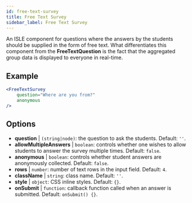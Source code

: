 ```yaml
---
id: free-text-survey 
title: Free Text Survey
sidebar_label: Free Text Survey
---
```


An ISLE component for questions where the answers by the students should be supplied in the form of free text. What differentiates this component from the **FreeTextQuestion** is the fact that the aggregated group data is displayed to everyone in real-time.

## Example

```jsx live
<FreeTextSurvey 
    question="Where are you from?"
    anonymous
/>
``` 

## Options

* __question__ | `(string|node)`: the question to ask the students. Default: `''`.
* __allowMultipleAnswers__ | `boolean`: controls whether one wishes to allow students to answer the survey multiple times. Default: `false`.
* __anonymous__ | `boolean`: controls whether student answers are anonymously collected. Default: `false`.
* __rows__ | `number`: number of text rows in the input field. Default: `4`.
* __className__ | `string`: class name. Default: `''`.
* __style__ | `object`: CSS inline styles. Default: `{}`.
* __onSubmit__ | `function`: callback function called when an answer is submitted. Default: `onSubmit() {}`.
